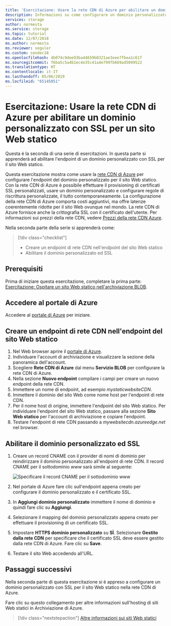 ```yaml
---
title: 'Esercitazione: Usare la rete CDN di Azure per abilitare un dominio personalizzato con SSL per un sito Web statico - Archiviazione di Azure'
description: Informazioni su come configurare un dominio personalizzato per l'hosting di siti Web statici.
services: storage
author: normesta
ms.service: storage
ms.topic: tutorial
ms.date: 12/07/2018
ms.author: normesta
ms.reviewer: seguler
ms.custom: seodec18
ms.openlocfilehash: 4b074c9dee93ba44659b0321ae3eee7fbea1c61f
ms.sourcegitcommit: f6ba5c5a4b1ec4e35c41a4e799fb669ad5099522
ms.translationtype: HT
ms.contentlocale: it-IT
ms.lasthandoff: 05/06/2019
ms.locfileid: "65145051"
---
```

# <a name="tutorial-use-azure-cdn-to-enable-a-custom-domain-with-ssl-for-a-static-website"></a>Esercitazione: Usare la rete CDN di Azure per abilitare un dominio personalizzato con SSL per un sito Web statico

Questa è la seconda di una serie di esercitazioni. In questa parte si apprenderà ad abilitare l'endpoint di un dominio personalizzato con SSL per il sito Web statico. 

Questa esercitazione mostra come usare la [rete CDN di Azure](../../cdn/cdn-overview.md) per configurare l'endpoint del dominio personalizzato per il sito Web statico. Con la rete CDN di Azure è possibile effettuare il provisioning di certificati SSL personalizzati, usare un dominio personalizzato e configurare regole di riscrittura personalizzate, il tutto contemporaneamente. La configurazione della rete CDN di Azure comporta costi aggiuntivi, ma offre latenze coerentemente ridotte per il sito Web ovunque nel mondo. La rete CDN di Azure fornisce anche la crittografia SSL con il certificato dell'utente. Per informazioni sui prezzi della rete CDN, vedere [Prezzi della rete CDN Azure](https://azure.microsoft.com/pricing/details/cdn/).

Nella seconda parte della serie si apprenderà come:

> [!div class="checklist"]
> * Creare un endpoint di rete CDN nell'endpoint del sito Web statico
> * Abilitare il dominio personalizzato ed SSL

## <a name="prerequisites"></a>Prerequisiti

Prima di iniziare questa esercitazione, completare la prima parte: [Esercitazione: Ospitare un sito Web statico nell'archiviazione BLOB](storage-blob-static-website-host.md). 

## <a name="sign-in-to-the-azure-portal"></a>Accedere al portale di Azure

Accedere al [portale di Azure](https://portal.azure.com/) per iniziare.

## <a name="create-a-cdn-endpoint-on-the-static-website-endpoint"></a>Creare un endpoint di rete CDN nell'endpoint del sito Web statico

1. Nel Web browser aprire il [portale di Azure](https://portal.azure.com/). 
1. Individuare l'account di archiviazione e visualizzare la sezione della panoramica dell'account.
1. Scegliere **Rete CDN di Azure** dal menu **Servizio BLOB** per configurare la rete CDN di Azure.
1. Nella sezione **Nuovo endpoint** compilare i campi per creare un nuovo endpoint della rete CDN.
1. Immettere un nome di endpoint, ad esempio *mystaticwebsiteCDN*.
1. Immettere il dominio del sito Web come nome host per l'endpoint di rete CDN.
1. Per il nome host di origine, immettere l'endpoint del sito Web statico. Per individuare l'endpoint del sito Web statico, passare alla sezione **Sito Web statico** per l'account di archiviazione e copiare l'endpoint. 
1. Testare l'endpoint di rete CDN passando a *mywebsitecdn.azureedge.net* nel browser.

## <a name="enable-custom-domain-and-ssl"></a>Abilitare il dominio personalizzato ed SSL

1. Creare un record CNAME con il provider di nomi di dominio per reindirizzare il dominio personalizzato all'endpoint di rete CDN. Il record CNAME per il sottodominio *www* sarà simile al seguente:

    ![Specificare il record CNAME per il sottodominio www](media/storage-blob-static-website-custom-domain/subdomain-cname-record.png)

1. Nel portale di Azure fare clic sull'endpoint appena creato per configurare il dominio personalizzato e il certificato SSL.
1. In **Aggiungi dominio personalizzato** immettere il nome di dominio e quindi fare clic su **Aggiungi**.
1. Selezionare il mapping del dominio personalizzato appena creato per effettuare il provisioning di un certificato SSL.
1. Impostare **HTTPS dominio personalizzato** su **SÌ**. Selezionare **Gestito dalla rete CDN** per specificare che il certificato SSL deve essere gestito dalla rete CDN di Azure. Fare clic su **Save**.
1. Testare il sito Web accedendo all'URL.

## <a name="next-steps"></a>Passaggi successivi

Nella seconda parte di questa esercitazione si è appreso a configurare un dominio personalizzato con SSL per il sito Web statico nella rete CDN di Azure.

Fare clic su questo collegamento per altre informazioni sull'hosting di siti Web statici in Archiviazione di Azure.

> [!div class="nextstepaction"]
> [Altre informazioni sui siti Web statici](storage-blob-static-website.md)
